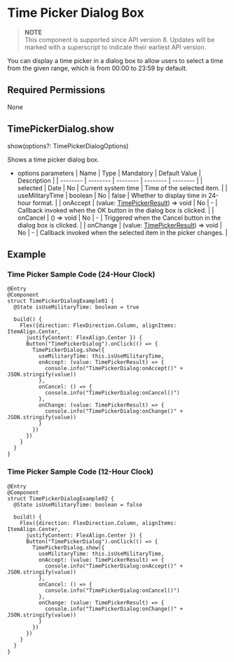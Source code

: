 # Time Picker Dialog Box

> **NOTE**<br>
> This component is supported since API version 8. Updates will be marked with a superscript to indicate their earliest API version.

You can display a time picker in a dialog box to allow users to select a time from the given range, which is from 00:00 to 23:59 by default.

## Required Permissions

None

## TimePickerDialog.show

show(options?: TimePickerDialogOptions)

Shows a time picker dialog box.

- options parameters
 | Name | Type | Mandatory | Default Value | Description |
 | -------- | -------- | -------- | -------- | -------- |
 | selected | Date | No | Current system time | Time of the selected item. |
 | useMilitaryTime | boolean | No | false | Whether to display time in 24-hour format. |
 | onAccept | (value: [TimePickerResult](ts-basic-components-timepicker.md#TimePickerResult)) => void | No | - | Callback invoked when the OK button in the dialog box is clicked. |
 | onCancel | () => void | No | - | Triggered when the Cancel button in the dialog box is clicked. |
 | onChange | (value: [TimePickerResult](ts-basic-components-timepicker.md#TimePickerResult)) => void | No | - | Callback invoked when the selected item in the picker changes. |

## Example

### Time Picker Sample Code (24-Hour Clock)
```
@Entry
@Component
struct TimePickerDialogExample01 {
  @State isUseMilitaryTime: boolean = true

  build() {
    Flex({direction: FlexDirection.Column, alignItems: ItemAlign.Center,
      justifyContent: FlexAlign.Center }) {
      Button("TimePickerDialog").onClick(() => {
        TimePickerDialog.show({
          useMilitaryTime: this.isUseMilitaryTime,
          onAccept: (value: TimePickerResult) => {
            console.info("TimePickerDialog:onAccept()" + JSON.stringify(value))
          },
          onCancel: () => {
            console.info("TimePickerDialog:onCancel()")
          },
          onChange: (value: TimePickerResult) => {
            console.info("TimePickerDialog:onChange()" + JSON.stringify(value))
          }
        })
      })
    }
  }
}
```
### Time Picker Sample Code (12-Hour Clock)
```
@Entry
@Component
struct TimePickerDialogExample02 {
  @State isUseMilitaryTime: boolean = false

  build() {
    Flex({direction: FlexDirection.Column, alignItems: ItemAlign.Center,
      justifyContent: FlexAlign.Center }) {
      Button("TimePickerDialog").onClick(() => {
        TimePickerDialog.show({
          useMilitaryTime: this.isUseMilitaryTime,
          onAccept: (value: TimePickerResult) => {
            console.info("TimePickerDialog:onAccept()" + JSON.stringify(value))
          },
          onCancel: () => {
            console.info("TimePickerDialog:onCancel()")
          },
          onChange: (value: TimePickerResult) => {
            console.info("TimePickerDialog:onChange()" + JSON.stringify(value))
          }
        })
      })
    }
  }
}
```
